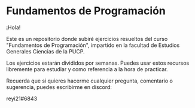 # Fundamentos de Programación

¡Hola!

Este es un repositorio donde subiré ejercicios resueltos del curso "Fundamentos de Programación", impartido en la facultad de Estudios Generales Ciencias de la PUCP.

Los ejercicios estarán divididos por semanas. Puedes usar estos recursos libremente para estudiar y como referencia a la hora de practicar.

Recuerda que si quieres hacerme cualquier pregunta, comentario o sugerencia, puedes escribirme en discord:

reyi21#6843
